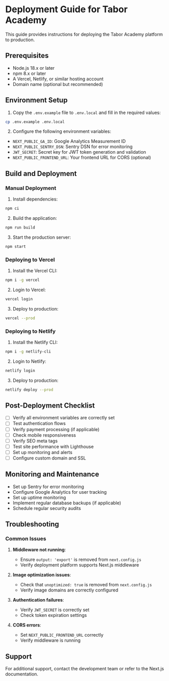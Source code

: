 # Deployment Guide for Tabor Academy

This guide provides instructions for deploying the Tabor Academy platform to production.

## Prerequisites

- Node.js 18.x or later
- npm 8.x or later
- A Vercel, Netlify, or similar hosting account
- Domain name (optional but recommended)

## Environment Setup

1. Copy the `.env.example` file to `.env.local` and fill in the required values:

```bash
cp .env.example .env.local
```

2. Configure the following environment variables:

- `NEXT_PUBLIC_GA_ID`: Google Analytics Measurement ID
- `NEXT_PUBLIC_SENTRY_DSN`: Sentry DSN for error monitoring
- `JWT_SECRET`: Secret key for JWT token generation and validation
- `NEXT_PUBLIC_FRONTEND_URL`: Your frontend URL for CORS (optional)

## Build and Deployment

### Manual Deployment

1. Install dependencies:

```bash
npm ci
```

2. Build the application:

```bash
npm run build
```

3. Start the production server:

```bash
npm start
```

### Deploying to Vercel

1. Install the Vercel CLI:

```bash
npm i -g vercel
```

2. Login to Vercel:

```bash
vercel login
```

3. Deploy to production:

```bash
vercel --prod
```

### Deploying to Netlify

1. Install the Netlify CLI:

```bash
npm i -g netlify-cli
```

2. Login to Netlify:

```bash
netlify login
```

3. Deploy to production:

```bash
netlify deploy --prod
```

## Post-Deployment Checklist

- [ ] Verify all environment variables are correctly set
- [ ] Test authentication flows
- [ ] Verify payment processing (if applicable)
- [ ] Check mobile responsiveness
- [ ] Verify SEO meta tags
- [ ] Test site performance with Lighthouse
- [ ] Set up monitoring and alerts
- [ ] Configure custom domain and SSL

## Monitoring and Maintenance

- Set up Sentry for error monitoring
- Configure Google Analytics for user tracking
- Set up uptime monitoring
- Implement regular database backups (if applicable)
- Schedule regular security audits

## Troubleshooting

### Common Issues

1. **Middleware not running**:
   - Ensure `output: 'export'` is removed from `next.config.js`
   - Verify deployment platform supports Next.js middleware

2. **Image optimization issues**:
   - Check that `unoptimized: true` is removed from `next.config.js`
   - Verify image domains are correctly configured

3. **Authentication failures**:
   - Verify `JWT_SECRET` is correctly set
   - Check token expiration settings

4. **CORS errors**:
   - Set `NEXT_PUBLIC_FRONTEND_URL` correctly
   - Verify middleware is running

## Support

For additional support, contact the development team or refer to the Next.js documentation.